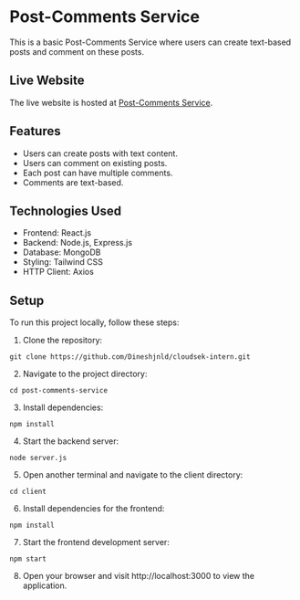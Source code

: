 # Post-Comments Service

This is a basic Post-Comments Service where users can create text-based posts and comment on these posts.
## Live Website

The live website is hosted at [Post-Comments Service](https://cloudsek-intern.vercel.app/).


## Features

- Users can create posts with text content.
- Users can comment on existing posts.
- Each post can have multiple comments.
- Comments are text-based.

## Technologies Used

- Frontend: React.js
- Backend: Node.js, Express.js
- Database: MongoDB
- Styling: Tailwind CSS
- HTTP Client: Axios

## Setup

To run this project locally, follow these steps:

1. Clone the repository:

```
git clone https://github.com/Dineshjnld/cloudsek-intern.git
```

2. Navigate to the project directory:

```
cd post-comments-service
```

3. Install dependencies:

```
npm install
```

4. Start the backend server:

```
node server.js
```

5. Open another terminal and navigate to the client directory:

```
cd client
```

6. Install dependencies for the frontend:

```
npm install
```

7. Start the frontend development server:

```
npm start
```

8. Open your browser and visit http://localhost:3000 to view the application.



